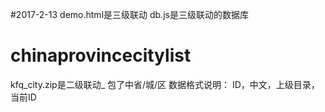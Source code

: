 #2017-2-13
demo.html是三级联动
db.js是三级联动的数据库
# chinaprovincecitylist
kfq_city.zip是二级联动_
包了中省/城/区
数据格式说明：
ID，中文，上级目录，当前ID




